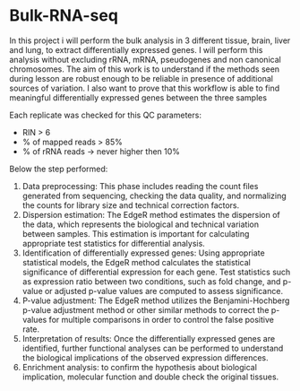 # Bulk-RNA-seq
In this project i will perform the bulk analysis in 3 different tissue, brain, liver and lung, to extract differentially expressed genes. I will perform this analysis without excluding rRNA, mRNA, pseudogenes and non canonical chromosomes. The aim of this work is to understand if the methods seen during lesson are robust enough to be reliable in presence of additional sources of variation. I also want to prove that this workflow is able to find meaningful differentially expressed genes between the three samples

Each replicate was checked for this QC parameters:
- RIN > 6
- % of mapped reads > 85%
- % of rRNA reads → never higher then 10%

Below the step performed:
1. Data preprocessing: This phase includes reading the count files generated from sequencing, checking the data quality, and normalizing the counts for library size and technical correction factors.
2. Dispersion estimation: The EdgeR method estimates the dispersion of the data, which represents the biological and technical variation between samples. This estimation is important for calculating appropriate test statistics for differential analysis.
3. Identification of differentially expressed genes: Using appropriate statistical models, the EdgeR method calculates the statistical significance of differential expression for each gene. Test statistics such as expression ratio between two conditions, such as fold change, and p-value or adjusted p-value values are computed to assess significance.
4. P-value adjustment: The EdgeR method utilizes the Benjamini-Hochberg p-value adjustment method or other similar methods to correct the p-values for multiple comparisons in order to control the false positive rate.
5. Interpretation of results: Once the differentially expressed genes are identified, further functional analyses can be performed to understand the biological implications of the observed expression differences.
6. Enrichment analysis: to confirm the hypothesis about biological implication, molecular function and double check the original tissues.


